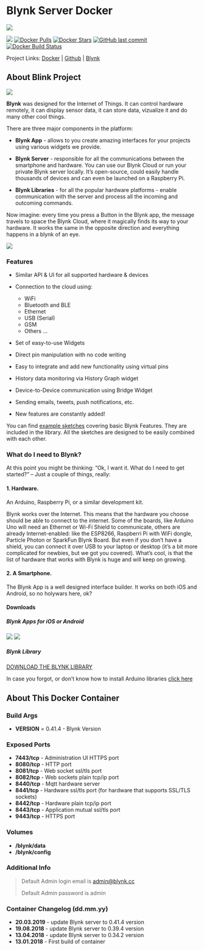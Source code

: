 # Blynk Server Docker

[![](https://raw.githubusercontent.com/riftbit/docker-blynk/master/logo.png)](https://www.blynk.cc/)

 [![](https://images.microbadger.com/badges/image/riftbit/blynk.svg)](https://microbadger.com/images/riftbit/blynk) [![Docker Pulls](https://img.shields.io/docker/pulls/riftbit/blynk.svg)](https://hub.docker.com/r/riftbit/blynk/) [![Docker Stars](https://img.shields.io/docker/stars/riftbit/blynk.svg)](https://hub.docker.com/r/riftbit/blynk/) [![GitHub last commit](https://img.shields.io/github/last-commit/riftbit/docker-blynk.svg)](https://github.com/riftbit/docker-blynk) [![Docker Build Status](https://img.shields.io/docker/build/riftbit/blynk.svg)](https://hub.docker.com/r/riftbit/blynk/)

Project Links: [Docker](https://hub.docker.com/r/riftbit/blynk/) | [Github](https://github.com/riftbit/docker-blynk) | [Blynk](https://www.blynk.cc/)

## About Blink Project
[![](https://static1.squarespace.com/static/54765ba7e4b0d055ee0b47a6/54a0c183e4b045b45021b121/56f7230b1711077fa4d1549d/1459036942430/5.5+Device+1.jpg?format=500w)](https://www.blynk.cc/)

**Blynk** was designed for the Internet of Things. It can control hardware remotely, it can display sensor data, it can store data, vizualize it and do many other cool things.

There are three major components in the platform:

 - **Blynk App** - allows to you create amazing interfaces for your projects using various widgets we provide.

 - **Blynk Server** - responsible for all the communications between the smartphone and hardware. You can use our Blynk Cloud or run your private Blynk server locally. It’s open-source, could easily handle thousands of devices and can even be launched on a Raspberry Pi.

 - **Blynk Libraries** - for all the popular hardware platforms - enable communication with the server and process all the incoming and outcoming commands.

Now imagine: every time you press a Button in the Blynk app, the message travels to space the Blynk Cloud, where it magically finds its way to your hardware. It works the same in the opposite direction and everything happens in a blynk of an eye.

![](http://docs.blynk.cc/images/architecture.png)

### Features
 - Similar API & UI for all supported hardware & devices

 - Connection to the cloud using:
   - WiFi
   - Bluetooth and BLE
   - Ethernet
   - USB (Serial)
   - GSM
   - Others ...

- Set of easy-to-use Widgets

- Direct pin manipulation with no code writing

- Easy to integrate and add new functionality using virtual pins

- History data monitoring via History Graph widget

- Device-to-Device communication using Bridge Widget

- Sending emails, tweets, push notifications, etc.

- New features are constantly added!

You can find [example sketches](https://github.com/blynkkk/blynk-library/tree/master/examples) covering basic Blynk Features. They are included in the library. All the sketches are designed to be easily combined with each other.

### What do I need to Blynk?
At this point you might be thinking: “Ok, I want it. What do I need to get started?” – Just a couple of things, really:

#### 1. Hardware.
An Arduino, Raspberry Pi, or a similar development kit.

Blynk works over the Internet. This means that the hardware you choose should be able to connect to the internet. Some of the boards, like Arduino Uno will need an Ethernet or Wi-Fi Shield to communicate, others are already Internet-enabled: like the ESP8266, Raspberri Pi with WiFi dongle, Particle Photon or SparkFun Blynk Board. But even if you don’t have a shield, you can connect it over USB to your laptop or desktop (it’s a bit more complicated for newbies, but we got you covered). What’s cool, is that the list of hardware that works with Blynk is huge and will keep on growing.

#### 2. A Smartphone.
The Blynk App is a well designed interface builder. It works on both iOS and Android, so no holywars here, ok?

#### Downloads

##### Blynk Apps for iOS or Android
[![](http://linkmaker.itunes.apple.com/images/badges/en-us/badge_appstore-lrg.svg)](https://itunes.apple.com/us/app/blynk-control-arduino-raspberry/id808760481?ls=1&mt=8)
[![](https://play.google.com/intl/en_us/badges/images/badge_new.png)](https://play.google.com/store/apps/details?id=cc.blynk)

##### Blynk Library
[DOWNLOAD THE BLYNK LIBRARY](https://github.com/blynkkk/blynk-library/releases/latest)

In case you forgot, or don’t know how to install Arduino libraries [click here](https://github.com/blynkkk/blynk-library/releases/latest)

## About This Docker Container

### Build Args

 - **VERSION** = 0.41.4 - Blynk Version

### Exposed Ports

 - **7443/tcp** - Administration UI HTTPS port
 - **8080/tcp** - HTTP port
 - **8081/tcp** - Web socket ssl/tls port
 - **8082/tcp** - Web sockets plain tcp/ip port
 - **8440/tcp** - Mqtt hardware server 
 - **8441/tcp** - Hardware ssl/tls port (for hardware that supports SSL/TLS sockets)
 - **8442/tcp** - Hardware plain tcp/ip port
 - **8443/tcp** - Application mutual ssl/tls port
 - **9443/tcp** - HTTPS port

### Volumes

 - **/blynk/data**
 - **/blynk/config**
 
### Additional Info

> Default Admin login email is admin@blynk.cc
>
> Default Admin password is admin

### Container Changelog (dd.mm.yy)

 - **20.03.2019** - update Blynk server to 0.41.4 version
 - **19.08.2018** - update Blynk server to 0.39.4 version
 - **13.04.2018** - update Blynk server to 0.34.2 version
 - **13.01.2018** - First build of container
